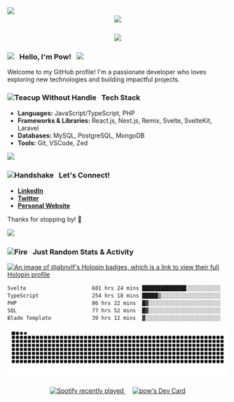 <img src="https://media1.tenor.com/m/slXqsD1oE-4AAAAd/lyney-lynette.gif" width="900">

<div align="center">
  <img src="https://profile-counter.glitch.me/abnvlf/count.svg?"  />
</div>

###

<div align="center">
  <img src="https://www.codewars.com/users/kimmyxpow/badges/small" />
</div>

### <img src="https://user-images.githubusercontent.com/74038190/213844263-a8897a51-32f4-4b3b-b5c2-e1528b89f6f3.png" width="25px" /> &nbsp; Hello, I'm Pow! &nbsp; <img src="https://user-images.githubusercontent.com/74038190/213844263-a8897a51-32f4-4b3b-b5c2-e1528b89f6f3.png" width="25px" />


Welcome to my GitHub profile! I'm a passionate developer who loves exploring new technologies and building impactful projects. 

### <img src="https://user-images.githubusercontent.com/74038190/216120974-24a76b31-7f39-41f1-a38f-b3c1377cc612.png" alt="Teacup Without Handle" width="20" /> &nbsp; Tech Stack

- **Languages:** JavaScript/TypeScript, PHP
- **Frameworks & Libraries:** React.js, Next.js, Remix, Svelte, SvelteKit, Laravel
- **Databases:** MySQL, PostgreSQL, MongoDB
- **Tools:** Git, VSCode, Zed

<img src="https://user-images.githubusercontent.com/74038190/212284115-f47cd8ff-2ffb-4b04-b5bf-4d1c14c0247f.gif" width="900">

### <img src="https://user-images.githubusercontent.com/74038190/216120981-b9507c36-0e04-4469-8e27-c99271b45ba5.png" alt="Handshake" width="20" /> &nbsp; Let's Connect!

- **[LinkedIn](https://linkedin.com/in/abinovalfauzi)**
- **[Twitter](https://twitter.com/kimmyxpow)**
- **[Personal Website](https://pow.kim)**

Thanks for stopping by! 🚀

<img src="https://user-images.githubusercontent.com/74038190/212284115-f47cd8ff-2ffb-4b04-b5bf-4d1c14c0247f.gif" width="900">

### <img src="https://user-images.githubusercontent.com/74038190/216122041-518ac897-8d92-4c6b-9b3f-ca01dcaf38ee.png" alt="Fire" width="20" /> &nbsp; Just Random Stats & Activity

[![An image of @abnvlf's Holopin badges, which is a link to view their full Holopin profile](https://holopin.me/abnvlf)](https://holopin.io/@abnvlf)

<!--START_SECTION:waka-->

```txt
Svelte                     681 hrs 24 mins ██████████████░░░░░░░░░░░   55.39 %
TypeScript                 254 hrs 18 mins █████▒░░░░░░░░░░░░░░░░░░░   20.67 %
PHP                        86 hrs 22 mins  █▓░░░░░░░░░░░░░░░░░░░░░░░   07.02 %
SQL                        77 hrs 52 mins  █▓░░░░░░░░░░░░░░░░░░░░░░░   06.33 %
Blade Template             39 hrs 12 mins  ▓░░░░░░░░░░░░░░░░░░░░░░░░   03.19 %
```

<!--END_SECTION:waka-->

<img src="https://raw.githubusercontent.com/kimmyxpow/kimmyxpow/output/snake.svg" alt="Snake animation" />

###

<div align="center">
  <a href="https://open.spotify.com/user/31py3qwahsl76foqwc5f55butple">
    <img src="https://spotify-recently-played-readme.vercel.app/api?user=31py3qwahsl76foqwc5f55butple&count=5&unique=true"" alt="Spotify recently played"  />
  </a>
  <img width="12" />
  <a href="https://app.daily.dev/kimmyxpow"><img src="https://api.daily.dev/devcards/v2/7iThHcyatEBVnTBeYoZ1T.png?type=default&r=57e" width="235" alt="pow's Dev Card"/></a>
</div>

###
